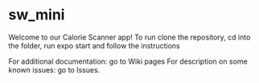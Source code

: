 # sw_mini

Welcome to our Calorie Scanner app!
To run clone the repository, cd into the folder, run expo start and follow the instructions

For additional documentation: go to Wiki pages
For description on some known issues: go to Issues. 
